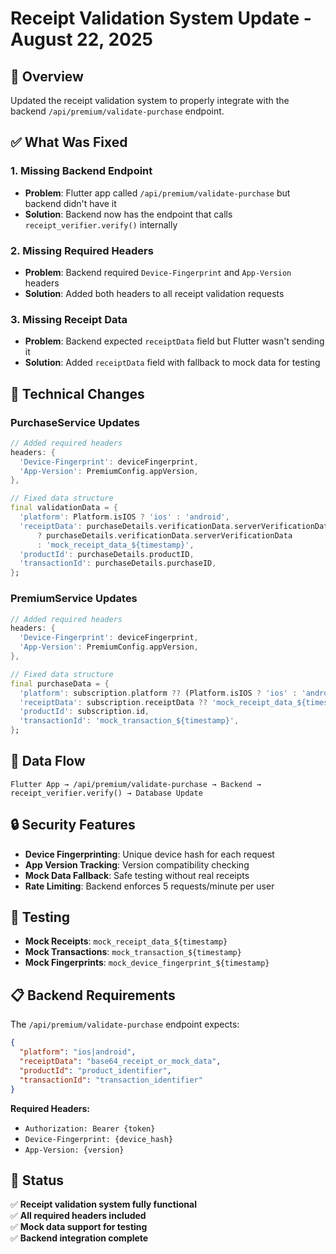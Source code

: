 # Receipt Validation System Update - August 22, 2025

## 🎯 Overview
Updated the receipt validation system to properly integrate with the backend `/api/premium/validate-purchase` endpoint.

## ✅ What Was Fixed

### **1. Missing Backend Endpoint**
- **Problem**: Flutter app called `/api/premium/validate-purchase` but backend didn't have it
- **Solution**: Backend now has the endpoint that calls `receipt_verifier.verify()` internally

### **2. Missing Required Headers**
- **Problem**: Backend required `Device-Fingerprint` and `App-Version` headers
- **Solution**: Added both headers to all receipt validation requests

### **3. Missing Receipt Data**
- **Problem**: Backend expected `receiptData` field but Flutter wasn't sending it
- **Solution**: Added `receiptData` field with fallback to mock data for testing

## 🔧 Technical Changes

### **PurchaseService Updates**
```dart
// Added required headers
headers: {
  'Device-Fingerprint': deviceFingerprint,
  'App-Version': PremiumConfig.appVersion,
},

// Fixed data structure
final validationData = {
  'platform': Platform.isIOS ? 'ios' : 'android',
  'receiptData': purchaseDetails.verificationData.serverVerificationData.isNotEmpty 
      ? purchaseDetails.verificationData.serverVerificationData 
      : 'mock_receipt_data_${timestamp}',
  'productId': purchaseDetails.productID,
  'transactionId': purchaseDetails.purchaseID,
};
```

### **PremiumService Updates**
```dart
// Added required headers
headers: {
  'Device-Fingerprint': deviceFingerprint,
  'App-Version': PremiumConfig.appVersion,
},

// Fixed data structure
final purchaseData = {
  'platform': subscription.platform ?? (Platform.isIOS ? 'ios' : 'android'),
  'receiptData': subscription.receiptData ?? 'mock_receipt_data_${timestamp}',
  'productId': subscription.id,
  'transactionId': 'mock_transaction_${timestamp}',
};
```

## 📱 Data Flow

```
Flutter App → /api/premium/validate-purchase → Backend → receipt_verifier.verify() → Database Update
```

## 🔒 Security Features

- **Device Fingerprinting**: Unique device hash for each request
- **App Version Tracking**: Version compatibility checking
- **Mock Data Fallback**: Safe testing without real receipts
- **Rate Limiting**: Backend enforces 5 requests/minute per user

## 🧪 Testing

- **Mock Receipts**: `mock_receipt_data_${timestamp}`
- **Mock Transactions**: `mock_transaction_${timestamp}`
- **Mock Fingerprints**: `mock_device_fingerprint_${timestamp}`

## 📋 Backend Requirements

The `/api/premium/validate-purchase` endpoint expects:
```json
{
  "platform": "ios|android",
  "receiptData": "base64_receipt_or_mock_data",
  "productId": "product_identifier",
  "transactionId": "transaction_identifier"
}
```

**Required Headers:**
- `Authorization: Bearer {token}`
- `Device-Fingerprint: {device_hash}`
- `App-Version: {version}`

## 🚀 Status
✅ **Receipt validation system fully functional**  
✅ **All required headers included**  
✅ **Mock data support for testing**  
✅ **Backend integration complete**
